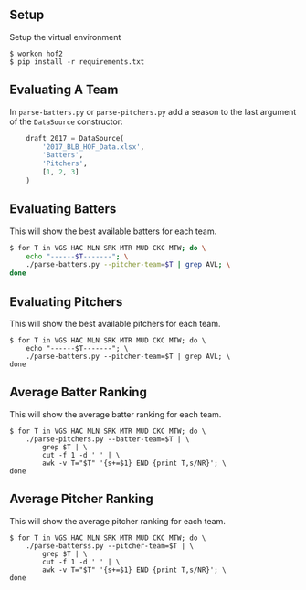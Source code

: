 ## Setup
Setup the virtual environment
```
$ workon hof2
$ pip install -r requirements.txt
```

## Evaluating A Team
In `parse-batters.py` or `parse-pitchers.py` add a season to the last
argument of the `DataSource` constructor:
```python
    draft_2017 = DataSource(
        '2017_BLB_HOF_Data.xlsx',
        'Batters',
        'Pitchers',
        [1, 2, 3]
    )
```

## Evaluating Batters
This will show the best available batters for each team.
```bash
$ for T in VGS HAC MLN SRK MTR MUD CKC MTW; do \
    echo "------$T-------"; \
    ./parse-batters.py --pitcher-team=$T | grep AVL; \
done 
```

## Evaluating Pitchers
This will show the best available pitchers for each team.
```
$ for T in VGS HAC MLN SRK MTR MUD CKC MTW; do \
    echo "------$T-------"; \
    ./parse-batters.py --pitcher-team=$T | grep AVL; \
done 
```

## Average Batter Ranking
This will show the average batter ranking for each team.
```
$ for T in VGS HAC MLN SRK MTR MUD CKC MTW; do \
    ./parse-pitchers.py --batter-team=$T | \
        grep $T | \
        cut -f 1 -d ' ' | \
        awk -v T="$T" '{s+=$1} END {print T,s/NR}'; \
done
```

## Average Pitcher Ranking
This will show the average pitcher ranking for each team.
```
$ for T in VGS HAC MLN SRK MTR MUD CKC MTW; do \
    ./parse-batterss.py --pitcher-team=$T | \
        grep $T | \
        cut -f 1 -d ' ' | \
        awk -v T="$T" '{s+=$1} END {print T,s/NR}'; \
done
```
